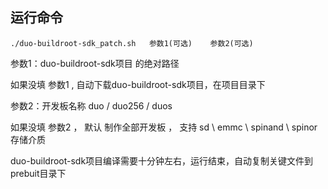 ## 运行命令

```
./duo-buildroot-sdk_patch.sh   参数1(可选)    参数2(可选)
```

参数1：duo-buildroot-sdk项目 的绝对路径

如果没填 参数1 , 自动下载duo-buildroot-sdk项目，在项目目录下

参数2：开发板名称 duo / duo256 / duos

如果没填 参数2 ， 默认 制作全部开发板 ， 支持 sd \ emmc \ spinand \ spinor 存储介质

duo-buildroot-sdk项目编译需要十分钟左右，运行结束，自动复制关键文件到 prebuit目录下
